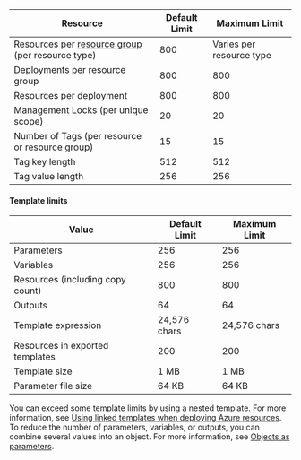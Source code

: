 | Resource | Default Limit | Maximum Limit |
| --- | --- | --- |
| Resources per [resource group](../articles/azure-resource-manager/resource-group-overview.md#resource-groups) (per resource type) |800 |Varies per resource type |
| Deployments per resource group |800 |800 |
| Resources per deployment |800 |800 |
| Management Locks (per unique scope) |20 |20 |
| Number of Tags (per resource or resource group) |15 |15 |
| Tag key length |512 |512 |
| Tag value length |256 |256 |

#### Template limits

| Value | Default Limit | Maximum Limit |
| --- | --- | --- |
| Parameters |256 |256 |
| Variables |256 |256 |
| Resources (including copy count) |800 |800 |
| Outputs |64 |64 |
| Template expression |24,576 chars |24,576 chars |
| Resources in exported templates |200 |200 |
| Template size |1 MB |1 MB |
| Parameter file size |64 KB |64 KB |

You can exceed some template limits by using a nested template. For more information, see [Using linked templates when deploying Azure resources](../articles/azure-resource-manager/resource-group-linked-templates.md). To reduce the number of parameters, variables, or outputs, you can combine several values into an object. For more information, see [Objects as parameters](../articles/azure-resource-manager/resource-manager-objects-as-parameters.md).